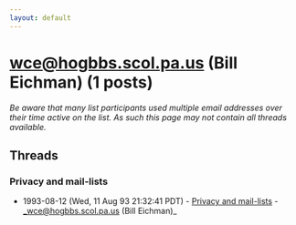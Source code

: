 ```yaml
---
layout: default
---
```


# wce@hogbbs.scol.pa.us (Bill Eichman) (1 posts)

_Be aware that many list participants used multiple email addresses over their time active on the list. As such this page may not contain all threads available._

## Threads

### Privacy and mail-lists
+ 1993-08-12 (Wed, 11 Aug 93 21:32:41 PDT) - [Privacy and mail-lists](/archive/1993/08/66a184c701b831643a82e89a7ae757170816e47c75f0d369a0399ee5be1a67ac) - _wce@hogbbs.scol.pa.us (Bill Eichman)_

